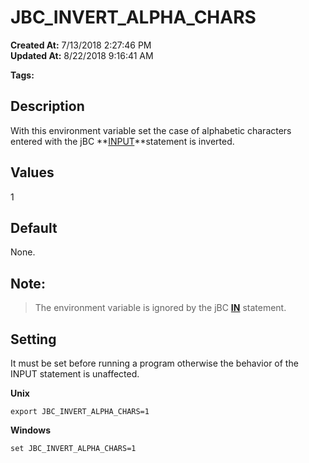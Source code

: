 # JBC_INVERT_ALPHA_CHARS

**Created At:** 7/13/2018 2:27:46 PM  
**Updated At:** 8/22/2018 9:16:41 AM  

**Tags:**
<badge text='environment variables' vertical='middle' />

## Description

With this environment variable set the case of alphabetic characters entered with the jBC **[INPUT](input)**statement is inverted.



## Values

1



## Default

None.



## Note: 


> The environment variable is ignored by the jBC [**IN**](in) statement.




## Setting

It must be set before running a program otherwise the behavior of the INPUT statement is unaffected.

**Unix**

```
export JBC_INVERT_ALPHA_CHARS=1
```



**Windows**

```
set JBC_INVERT_ALPHA_CHARS=1
```
